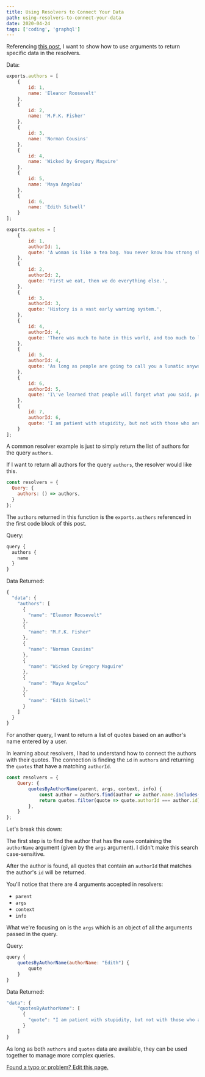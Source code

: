 ```yaml
---
title: Using Resolvers to Connect Your Data
path: using-resolvers-to-connect-your-data
date: 2020-04-24
tags: ['coding', 'graphql']
---
```


Referencing [this post](/schema-types-and-resolvers-in-graphql), I want to show how to use arguments to return specific data in the resolvers.

Data:

```js
exports.authors = [
    {
        id: 1,
        name: 'Eleanor Roosevelt'
    },
    {
        id: 2,
        name: 'M.F.K. Fisher'
    },
    {
        id: 3,
        name: 'Norman Cousins'
    },
    {
        id: 4,
        name: 'Wicked by Gregory Maguire'
    },
    {
        id: 5,
        name: 'Maya Angelou'
    },
    {
        id: 6,
        name: 'Edith Sitwell'
    }
];

exports.quotes = [
    {
        id: 1,
        authorId: 1,
        quote: 'A woman is like a tea bag. You never know how strong she is until she gets into hot water.',
    },
    {
        id: 2,
        authorId: 2,
        quote: 'First we eat, then we do everything else.',
    },
    {
        id: 3,
        authorId: 3,
        quote: 'History is a vast early warning system.',
    },
    {
        id: 4,
        authorId: 4,
        quote: 'There was much to hate in this world, and too much to love.'
    },
    {
        id: 5,
        authorId: 4,
        quote: 'As long as people are going to call you a lunatic anyway, why not get the benefit of it? It liberates you from convention.'
    },
    {
        id: 6,
        authorId: 5,
        quote: 'I\'ve learned that people will forget what you said, people will forget what you did, but people will never forget how you made them feel.'
    },
    {
        id: 7,
        authorId: 6,
        quote: 'I am patient with stupidity, but not with those who are proud of it.'
    }
];
```
A common resolver example is just to simply return the list of authors for the query `authors`.

If I want to return all authors for the query `authors`, the resolver would like this.

```js
const resolvers = {
  Query: {
    authors: () => authors,
  }
};
```
The `authors` returned in this function is the `exports.authors` referenced in the first code block of this post.

Query:
```js
query {
  authors {
    name
  }
}
```
Data Returned:
```js
{
  "data": {
    "authors": [
      {
        "name": "Eleanor Roosevelt"
      },
      {
        "name": "M.F.K. Fisher"
      },
      {
        "name": "Norman Cousins"
      },
      {
        "name": "Wicked by Gregory Maguire"
      },
      {
        "name": "Maya Angelou"
      },
      {
        "name": "Edith Sitwell"
      }
    ]
  }
}
```

For another query, I want to return a list of quotes based on an author's name entered by a user.

In learning about resolvers, I had to understand how to connect the authors with their quotes. The connection is finding the `id` in `authors` and returning the `quotes` that have a matching `authorId`.

```js
const resolvers = {
    Query: {
        quotesByAuthorName(parent, args, context, info) {
            const author = authors.find(author => author.name.includes(args.authorName));
            return quotes.filter(quote => quote.authorId === author.id);
        },
    }
};
```

Let's break this down:

The first step is to find the author that has the `name` containing the `authorName` argument (given by the `args` argument). I didn't make this search case-sensitive.

After the author is found, all quotes that contain an `authorId` that matches the author's `id` will be returned.

You'll notice that there are 4 arguments accepted in resolvers:
- `parent`
- `args`
- `context`
- `info`

What we're focusing on is the `args` which is an object of all the arguments passed in the query.

Query:
```js
query {
    quotesByAuthorName(authorName: "Edith") {
        quote
    }
}
```
Data Returned:

```js
"data": {
    "quotesByAuthorName": [
      {
        "quote": "I am patient with stupidity, but not with those who are proud of it."
      }
    ]
}
```

As long as both `authors` and `quotes` data are available, they can be used together to manage more complex queries.

[Found a typo or problem? Edit this page.]()
